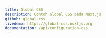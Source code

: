 ```yaml
---
title: Global CSS
description: Contoh Global CSS pada Nuxt.js
github: global-css
livedemo: https://global-css.nuxtjs.org
documentation: /api/configuration-css
---
```

